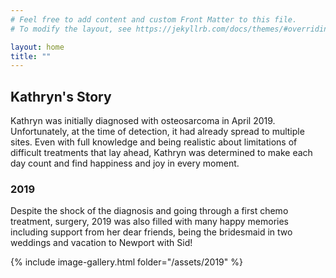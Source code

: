 ```yaml
---
# Feel free to add content and custom Front Matter to this file.
# To modify the layout, see https://jekyllrb.com/docs/themes/#overriding-theme-defaults

layout: home
title: ""
---
```


## Kathryn's Story

Kathryn was initially diagnosed with osteosarcoma in April 2019. Unfortunately, at the time of detection, it had already spread to multiple sites. Even with full knowledge and being realistic about limitations of difficult treatments that lay ahead, Kathryn was determined to make each day count and find happiness and joy in every moment.

### 2019

Despite the shock of the diagnosis and going through a first chemo treatment, surgery, 2019 was also filled with many happy memories including support from her dear friends, being the bridesmaid in two weddings and vacation to Newport with Sid!

{% include image-gallery.html folder="/assets/2019" %}
